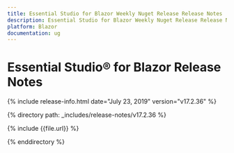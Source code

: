 ```yaml
---
title: Essential Studio for Blazor Weekly Nuget Release Release Notes  
description: Essential Studio for Blazor Weekly Nuget Release Release Notes  
platform: Blazor
documentation: ug
---
```


# Essential Studio&reg; for Blazor  Release Notes  

{% include release-info.html date="July 23, 2019"  version="v17.2.36" %} 

{% directory path: _includes/release-notes/v17.2.36 %}

{% include {{file.url}} %}

{% enddirectory %}


